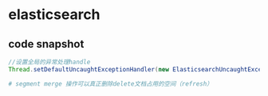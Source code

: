 # elasticsearch

## code snapshot

```java
//设置全局的异常处理handle
Thread.setDefaultUncaughtExceptionHandler(new ElasticsearchUncaughtExceptionHandler());
```



```bash
# segment merge 操作可以真正删除delete文档占用的空间（refresh）
```

